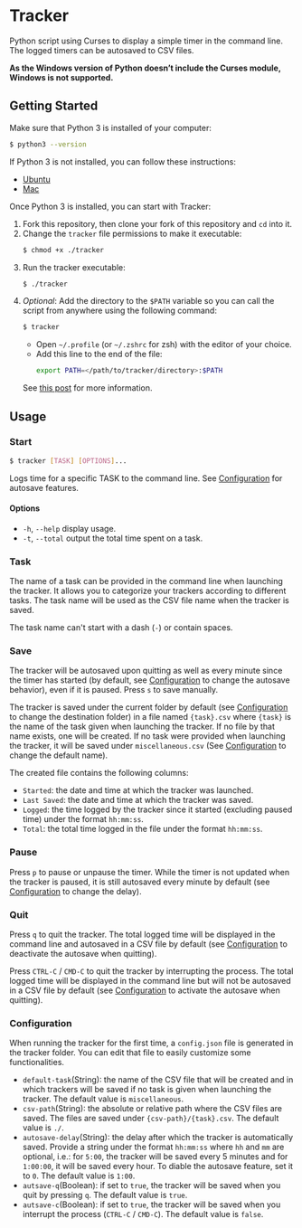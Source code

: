 # Tracker

Python script using Curses to display a simple timer in the command line. The logged timers can be autosaved to CSV files.

**As the Windows version of Python doesn’t include the Curses module, Windows is not supported.**

## Getting Started

Make sure that Python 3 is installed of your computer:

```bash
$ python3 --version
```

If Python 3 is not installed, you can follow these instructions:
- [Ubuntu](https://docs.python-guide.org/starting/install3/osx/)
- [Mac](https://docs.python-guide.org/starting/install3/linux/)

Once Python 3 is installed, you can start with Tracker:

1. Fork this repository, then clone your fork of this repository and `cd` into it.
2. Change the `tracker` file permissions to make it executable:
   ```bash
   $ chmod +x ./tracker
   ```
3. Run the tracker executable:
   ```bash
   $ ./tracker
   ```
4. *Optional*: Add the directory to the `$PATH` variable so you can call the script from anywhere using the following command:
   ```bash
   $ tracker
   ```
   - Open `~/.profile` (or `~/.zshrc` for zsh) with the editor of your choice.
   - Add this line to the end of the file:
        ```bash
        export PATH=</path/to/tracker/directory>:$PATH
        ```
    See [this post](https://unix.stackexchange.com/questions/26047/how-to-correctly-add-a-path-to-path) for more information.

## Usage

### Start

```bash
$ tracker [TASK] [OPTIONS]...
```

Logs time for a specific TASK to the command line. See [Configuration](#Configuration) for autosave features.

#### Options

- `-h`, `--help`    display usage.
- `-t`, `--total`   output the total time spent on a task.

### Task

The name of a task can be provided in the command line when launching the tracker. It allows you to categorize your trackers according to different tasks. The task name will be used as the CSV file name when the tracker is saved.

The task name can't start with a dash (`-`) or contain spaces. 

### Save

The tracker will be autosaved upon quitting as well as every minute since the timer has started (by default, see [Configuration](#Configuration) to change the autosave behavior), even if it is paused. Press `s` to save manually.

The tracker is saved under the current folder by default (see [Configuration](#Configuration) to change the destination folder) in a file named `{task}.csv` where `{task}` is the name of the task given when launching the tracker. If no file by that name exists, one will be created. If no task were provided when launching the tracker, it will be saved under `miscellaneous.csv` (See [Configuration](#Configuration) to change the default name).

The created file contains the following columns:

- `Started`: the date and time at which the tracker was launched.
- `Last Saved`: the date and time at which the tracker was saved.
- `Logged`: the time logged by the tracker since it started (excluding paused time) under the format `hh:mm:ss`.
- `Total`: the total time logged in the file under the format `hh:mm:ss`.

### Pause

Press `p` to pause or unpause the timer. While the timer is not updated when the tracker is paused, it is still autosaved every minute by default (see [Configuration](#Configuration) to change the delay).

### Quit

Press `q` to quit the tracker. The total logged time will be displayed in the command line and autosaved in a CSV file by default (see [Configuration](#Configuration) to deactivate the autosave when quitting).

Press `CTRL-C` / `CMD-C` to quit the tracker by interrupting the process. The total logged time will be displayed in the command line but will not be autosaved in a CSV file by default (see [Configuration](#Configuration) to activate the autosave when quitting).

### Configuration

When running the tracker for the first time, a `config.json` file is generated in the tracker folder. You can edit that file to easily customize some functionalities.

- `default-task`(String): the name of the CSV file that will be created and in which trackers will be saved if no task is given when launching the tracker. The default value is `miscellaneous`.
- `csv-path`(String): the absolute or relative path where the CSV files are saved. The files are saved under `{csv-path}/{task}.csv`. The default value is `./`.
- `autosave-delay`(String): the delay after which the tracker is automatically saved. Provide a string under the format `hh:mm:ss` where `hh` and `mm` are optional, i.e.: for `5:00`, the tracker will be saved every 5 minutes and for `1:00:00`, it will be saved every hour. To diable the autosave feature, set it to `0`. The default value is `1:00`.
- `autsave-q`(Boolean): if set to `true`, the tracker will be saved when you quit by pressing `q`. The default value is `true`.
- `autsave-c`(Boolean): if set to `true`, the tracker will be saved when you interrupt the process (`CTRL-C` / `CMD-C`). The default value is `false`.